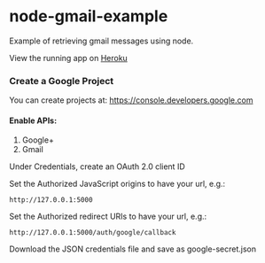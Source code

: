 # node-gmail-example

Example of retrieving gmail messages using node.

View the running app on [Heroku](https://node-gmail-example.herokuapp.com/)


### Create a Google Project

You can create projects at: https://console.developers.google.com

#### Enable APIs:
1. Google+
1. Gmail

Under Credentials, create an OAuth 2.0 client ID

Set the Authorized JavaScript origins to have your url, e.g.:

    http://127.0.0.1:5000
    
Set the Authorized redirect URIs to have your url, e.g.:

    http://127.0.0.1:5000/auth/google/callback
    
Download the JSON credentials file and save as google-secret.json
